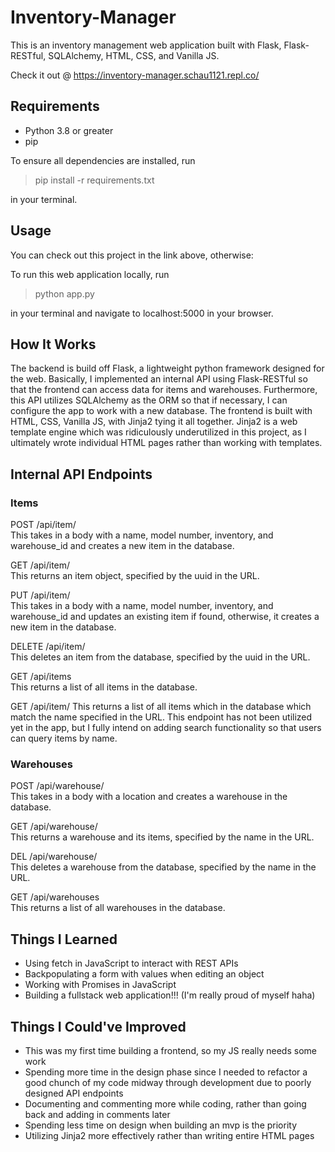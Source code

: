 # Inventory-Manager

This is an inventory management web application built with Flask, Flask-RESTful, SQLAlchemy, HTML, CSS, and Vanilla JS.

Check it out @ https://inventory-manager.schau1121.repl.co/

## Requirements

- Python 3.8 or greater
- pip

To ensure all dependencies are installed, run

> pip install -r requirements.txt

in your terminal.

## Usage

You can check out this project in the link above, otherwise:

To run this web application locally, run

> python app.py

in your terminal and navigate to localhost:5000 in your browser.

## How It Works

The backend is build off Flask, a lightweight python framework designed for the web. Basically, I implemented an internal API using Flask-RESTful so that the frontend can access data for items and warehouses. Furthermore, this API utilizes SQLAlchemy as the ORM so that if necessary, I can configure the app to work with a new database.
The frontend is built with HTML, CSS, Vanilla JS, with Jinja2 tying it all together. Jinja2 is a web template engine which was ridiculously underutilized in this project, as I ultimately wrote individual HTML pages rather than working with templates.

## Internal API Endpoints

### Items

POST /api/item/<uuid>  
  This takes in a body with a name, model number, inventory, and warehouse_id and creates a new item in the database.
  
GET /api/item/<uuid>  
  This returns an item object, specified by the uuid in the URL.
  
PUT /api/item/<uuid>  
  This takes in a body with a name, model number, inventory, and warehouse_id and updates an existing item if found, otherwise, it creates a new item in the database.

DELETE /api/item/<uuid>  
  This deletes an item from the database, specified by the uuid in the URL.

GET /api/items  
  This returns a list of all items in the database.

GET /api/item/<name>
  This returns a list of all items which in the database which match the name specified in the URL.
  This endpoint has not been utilized yet in the app, but I fully intend on adding search functionality so that users can query items by name.

### Warehouses 

POST /api/warehouse/<name>  
  This takes in a body with a location and creates a warehouse in the database.

GET /api/warehouse/<name>  
  This returns a warehouse and its items, specified by the name in the URL.

DEL /api/warehouse/<name>  
  This deletes a warehouse from the database, specified by the name in the URL.
  
GET /api/warehouses  
  This returns a list of all warehouses in the database.  

## Things I Learned

- Using fetch in JavaScript to interact with REST APIs
- Backpopulating a form with values when editing an object
- Working with Promises in JavaScript
- Building a fullstack web application!!! (I'm really proud of myself haha)

## Things I Could've Improved

- This was my first time building a frontend, so my JS really needs some work
- Spending more time in the design phase since I needed to refactor a good chunch of my code midway through development due to poorly designed API endpoints
- Documenting and commenting more while coding, rather than going back and adding in comments later
- Spending less time on design when building an mvp is the priority
- Utilizing Jinja2 more effectively rather than writing entire HTML pages
